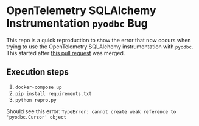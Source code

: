 # OpenTelemetry SQLAlchemy Instrumentation `pyodbc` Bug

This repo is a quick reproduction to show the error that now occurs when
trying to use the OpenTelemetry SQLAlchemy instrumentation with `pyodbc`.
This started after [this pull request][1] was merged.

## Execution steps

1. `docker-compose up`
2. `pip install requirements.txt`
3. `python repro.py`

Should see this error: `TypeError: cannot create weak reference to 'pyodbc.Cursor' object`

[1]: https://github.com/open-telemetry/opentelemetry-python-contrib/pull/315
